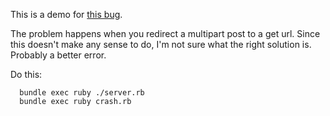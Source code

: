 This is a demo for [this bug](https://github.com/jwagener/httmultiparty/issues/22).


The problem happens when you redirect a multipart post to a get url. Since this doesn't make any sense to do, I'm not sure what the right solution is. Probably a better error.

Do this: 
````
  bundle exec ruby ./server.rb
  bundle exec ruby crash.rb
````



